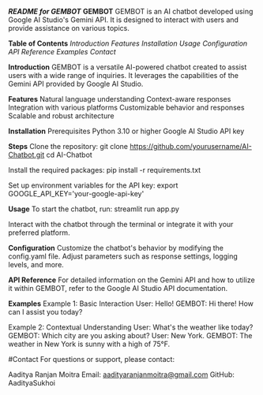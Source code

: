 _**README for GEMBOT**_
**GEMBOT**
GEMBOT is an AI chatbot developed using Google AI Studio's Gemini API. It is designed to interact with users and provide assistance on various topics.

**Table of Contents**
*Introduction*
*Features*
*Installation*
*Usage*
*Configuration*
*API Reference*
*Examples*
*Contact*

**Introduction**
GEMBOT is a versatile AI-powered chatbot created to assist users with a wide range of inquiries. It leverages the capabilities of the Gemini API provided by Google AI Studio.

**Features**
Natural language understanding
Context-aware responses
Integration with various platforms
Customizable behavior and responses
Scalable and robust architecture

**Installation**
Prerequisites
Python 3.10 or higher
Google AI Studio API key

**Steps**
Clone the repository:
git clone https://github.com/yourusername/AI-Chatbot.git
cd AI-Chatbot

Install the required packages:
pip install -r requirements.txt

Set up environment variables for the API key:
export GOOGLE_API_KEY='your-google-api-key'

**Usage**
To start the chatbot, run:
streamlit run app.py

Interact with the chatbot through the terminal or integrate it with your preferred platform.

**Configuration**
Customize the chatbot's behavior by modifying the config.yaml file. Adjust parameters such as response settings, logging levels, and more.

**API Reference**
For detailed information on the Gemini API and how to utilize it within GEMBOT, refer to the Google AI Studio API documentation.

**Examples**
Example 1: Basic Interaction
User: Hello!
GEMBOT: Hi there! How can I assist you today?

Example 2: Contextual Understanding
User: What's the weather like today?
GEMBOT: Which city are you asking about?
User: New York.
GEMBOT: The weather in New York is sunny with a high of 75°F.

#Contact
For questions or support, please contact:

Aaditya Ranjan Moitra
Email: aadityaranjanmoitra@gmail.com
GitHub: AadityaSukhoi
